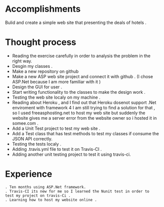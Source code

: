 # Accomplishments 
Bulid and create a simple web site that presenting the deals of hotels . 

# Thought process 
- Reading the exercise carefully in order to analysis the problem in the right way.
- Desgin my classes .
- Make a new repository on github 
- Make a new ASP web site project and connect it with github . (I chose ASP.Net because I am more familiar with it )
- Design the GUI for user .
- Start writing functionality to the classes to make the design work . 
- Testing the web site localy on my machine . 
- Reading about Heroku , and I find out that Heroku dosenot support .Net enviroment with framework 4 I am still trying to find a solution for that , so I used freeasphosting.net to host my web site but suddenly the website gives me a server error from the website owner so i hosted it in somee.com .
- Add a Unit Test project to test my web site .
- Add a Test class that has test methods to test my classes if consume the JSON API correctly.
- Testing the tests localy .
- Adding .travis.yml file to test it on Travis-CI . 
- Adding another unit testing project to test it using travis-ci.

# Experience 
```
. Ten months using ASP.Net framework.
. Travis-CI its new for me so I learned the Nunit test in order to test my project on travis-Ci . 
. Learning how to host my website online .

```
